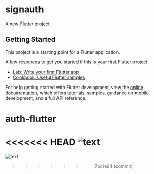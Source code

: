 # signauth

A new Flutter project.

## Getting Started

This project is a starting point for a Flutter application.

A few resources to get you started if this is your first Flutter project:

- [Lab: Write your first Flutter app](https://docs.flutter.dev/get-started/codelab)
- [Cookbook: Useful Flutter samples](https://docs.flutter.dev/cookbook)

For help getting started with Flutter development, view the
[online documentation](https://docs.flutter.dev/), which offers tutorials,
samples, guidance on mobile development, and a full API reference.
# auth-flutter

<<<<<<< HEAD
![text](https://i.postimg.cc/RV6Rqhvv/Auth-flutter.png)
=======
![text](https://i.postimg.cc/RV6Rqhvv/Auth-flutter.png) 
>>>>>>> 7bc1e84 (commit)
